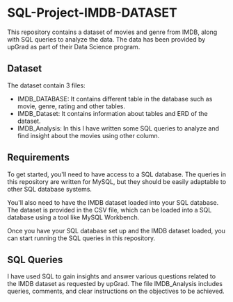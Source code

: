# SQL-Project-IMDB-DATASET

This repository contains a dataset of movies and genre from IMDB, along with SQL queries to analyze the data. The data has been provided by upGrad as part of their Data Science program.

## Dataset

The dataset contain 3 files:

* IMDB_DATABASE: It contains different table in the database such as movie, genre, rating and other tables.
* IMDB_Dataset: It contains information about tables and ERD of the dataset.
* IMDB_Analysis: In this I have written some SQL queries to analyze and find insight about the movies using other column.

## Requirements

To get started, you'll need to have access to a SQL database. The queries in this repository are written for MySQL, but they should be easily adaptable to other SQL database systems.

You'll also need to have the IMDB dataset loaded into your SQL database. The dataset is provided in the CSV file, which can be loaded into a SQL database using a tool like MySQL Workbench.

Once you have your SQL database set up and the IMDB dataset loaded, you can start running the SQL queries in this repository.

## SQL Queries

I have used SQL to gain insights and answer various questions related to the IMDB dataset as requested by upGrad. The file IMDB_Analysis includes queries, comments, and clear instructions on the objectives to be achieved.
